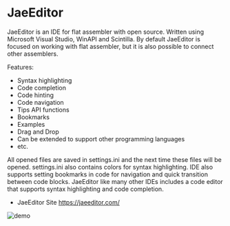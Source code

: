 # JaeEditor

JaeEditor is an IDE for flat assembler with open source.
Written using Microsoft Visual Studio, WinAPI and Scintilla.
By default JaeEditor is focused on working with flat assembler, but it is also possible to connect other assemblers.

Features:
- Syntax highlighting
- Code completion
- Code hinting
- Code navigation
- Tips API functions
- Bookmarks
- Examples
- Drag and Drop
- Can be extended to support other programming languages
- etc.


All opened files are saved in settings.ini and the next time these files will be opened. settings.ini also contains colors for syntax highlighting.
IDE also supports setting bookmarks in code for navigation and quick transition between code blocks.
JaeEditor like many other IDEs includes a code editor that supports syntax highlighting and code completion.

- JaeEditor Site
<https://jaeeditor.com/>

![demo](https://github.com/jaeeditor/JAEEDITOR~1/interface.png)
